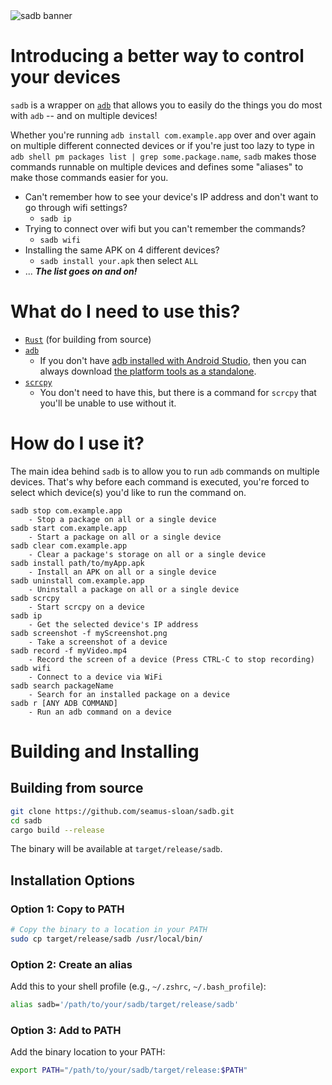 <img src="https://github.com/seamus-sloan/sadb/assets/49955196/e03b59ce-18a6-467d-9445-b3b5a79f2389" alt="sadb banner">

# Introducing a better way to control your devices
`sadb` is a wrapper on [`adb`](https://developer.android.com/studio/releases/platform-tools) that allows you to easily do the things you do most with `adb` -- and on multiple devices! 

Whether you're running `adb install com.example.app` over and over again on multiple different connected devices or if you're just too lazy to type in `adb shell pm packages list | grep some.package.name`, `sadb` makes those commands runnable on multiple devices and defines some "aliases" to make those commands easier for you.

- Can't remember how to see your device's IP address and don't want to go through wifi settings? 
  - `sadb ip`
- Trying to connect over wifi but you can't remember the commands? 
  - `sadb wifi`
- Installing the same APK on 4 different devices? 
  - `sadb install your.apk` then select `ALL`
- ... **_The list goes on and on!_**


# What do I need to use this?
- [`Rust`](https://www.rust-lang.org/tools/install) (for building from source)
- [`adb`](https://developer.android.com/studio/releases/platform-tools)
  - If you don't have [adb installed with Android Studio](https://developer.android.com/studio), then you can always download [the platform tools as a standalone](https://developer.android.com/studio/releases/platform-tools). 
- [`scrcpy`](https://github.com/Genymobile/scrcpy)
  - You don't need to have this, but there is a command for `scrcpy` that you'll be unable to use without it.

# How do I use it?
The main idea behind `sadb` is to allow you to run `adb` commands on multiple devices. That's why before each command is executed, you're forced to select which device(s) you'd like to run the command on. 

```
sadb stop com.example.app 
    - Stop a package on all or a single device
sadb start com.example.app 
    - Start a package on all or a single device
sadb clear com.example.app 
    - Clear a package's storage on all or a single device
sadb install path/to/myApp.apk 
    - Install an APK on all or a single device
sadb uninstall com.example.app 
    - Uninstall a package on all or a single device
sadb scrcpy 
    - Start scrcpy on a device
sadb ip 
    - Get the selected device's IP address
sadb screenshot -f myScreenshot.png 
    - Take a screenshot of a device
sadb record -f myVideo.mp4 
    - Record the screen of a device (Press CTRL-C to stop recording)
sadb wifi 
    - Connect to a device via WiFi
sadb search packageName 
    - Search for an installed package on a device
sadb r [ANY ADB COMMAND] 
    - Run an adb command on a device
```

# Building and Installing

## Building from source
```bash
git clone https://github.com/seamus-sloan/sadb.git
cd sadb
cargo build --release
```

The binary will be available at `target/release/sadb`.

## Installation Options

### Option 1: Copy to PATH
```bash
# Copy the binary to a location in your PATH
sudo cp target/release/sadb /usr/local/bin/
```

### Option 2: Create an alias
Add this to your shell profile (e.g., `~/.zshrc`, `~/.bash_profile`):
```bash
alias sadb='/path/to/your/sadb/target/release/sadb'
```

### Option 3: Add to PATH
Add the binary location to your PATH:
```bash
export PATH="/path/to/your/sadb/target/release:$PATH"
```
